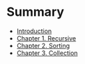# Summary

* [Introduction](README.md)
* [Chapter 1. Recursive](chapter1.md)
* [Chapter 2. Sorting](chapter-2-sorting.md)
* [Chapter 3. Collection](chapter-3-collection.md)

